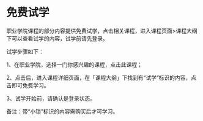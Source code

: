 # 免费试学

职业学院课程的部分内容提供免费试学，点击相关课程，进入课程页面>课程大纲下可以查看试学的内容，试学前请先登录。

试学步骤如下：

1、在职业学院，选择一门你感兴趣的课程，点击此课程；


2、点击后，进入课程详细页面，在「课程大纲」下找到有“试学”标识的内容，点击即可免费学习。


3、试学开始前，请确认是登录状态。


备注：带“小锁”标识的内容需购买后才可学习。
